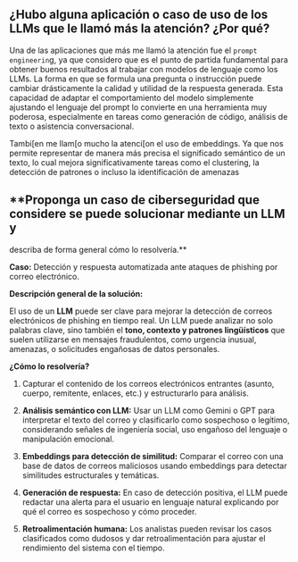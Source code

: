 ## **¿Hubo alguna aplicación o caso de uso de los LLMs que le llamó  más  la atención?  ¿Por qué?**


Una de las aplicaciones que más me llamó la atención fue el `prompt engineerin`g, ya que considero que es el punto de partida fundamental para obtener buenos resultados al trabajar con modelos de lenguaje como los LLMs. La forma en que se formula una pregunta o instrucción puede cambiar drásticamente la calidad y utilidad de la respuesta generada. Esta capacidad de adaptar el comportamiento del modelo simplemente ajustando el lenguaje del prompt lo convierte en una herramienta muy poderosa, especialmente en tareas como generación de código, análisis de texto o asistencia conversacional.

Tambi[en me llam[o mucho la atenci[on el uso de embeddings. Ya que nos permite representar de manera más precisa el significado semántico de un texto, lo cual mejora significativamente tareas como el clustering, la detección de patrones o incluso la identificación de amenazas


##  **Proponga un  caso de  ciberseguridad  que  considere se puede  solucionar mediante un LLM  y  
describa de forma general cómo  lo resolvería.**

**Caso:** Detección y respuesta automatizada ante ataques de phishing por correo electrónico.

**Descripción general de la solución:**

El uso de un **LLM** puede ser clave para mejorar la detección de correos electrónicos de phishing en tiempo real. Un LLM puede analizar no solo palabras clave, sino también el **tono, contexto y patrones lingüísticos** que suelen utilizarse en mensajes fraudulentos, como urgencia inusual, amenazas, o solicitudes engañosas de datos personales.

**¿Cómo lo resolvería?**

1.  Capturar el contenido de los correos electrónicos entrantes (asunto, cuerpo, remitente, enlaces, etc.) y estructurarlo para análisis.
    
2.  **Análisis semántico con LLM:** Usar un LLM como Gemini o GPT para interpretar el texto del correo y clasificarlo como sospechoso o legítimo, considerando señales de ingeniería social, uso engañoso del lenguaje o manipulación emocional.
    
3.  **Embeddings para detección de similitud:** Comparar el correo con una base de datos de correos maliciosos usando embeddings para detectar similitudes estructurales y temáticas.
    
4.  **Generación de respuesta:** En caso de detección positiva, el LLM puede redactar una alerta para el usuario en lenguaje natural explicando por qué el correo es sospechoso y cómo proceder.
    
5.  **Retroalimentación humana:** Los analistas pueden revisar los casos clasificados como dudosos y dar retroalimentación para ajustar el rendimiento del sistema con el tiempo.
    
